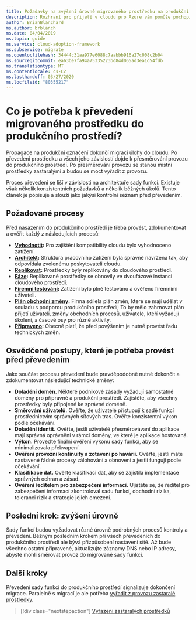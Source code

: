 ```yaml
---
title: Požadavky na zvýšení úrovně migrovaného prostředku na produkční
description: Rozhraní pro přijetí v cloudu pro Azure vám pomůže pochopit běžné úkoly a standardní požadavky na podporu migrovaného prostředku do produkčního prostředí.
author: BrianBlanchard
ms.author: brblanch
ms.date: 04/04/2019
ms.topic: guide
ms.service: cloud-adoption-framework
ms.subservice: migrate
ms.openlocfilehash: 34444c31aa977e6088c7aabbb916a27c008c2b04
ms.sourcegitcommit: ea63be7fa94a75335223bd84d065ad3ea1d54fdb
ms.translationtype: MT
ms.contentlocale: cs-CZ
ms.lasthandoff: 03/27/2020
ms.locfileid: "80355217"
---
```

<!-- cSpell:ignore CISO prepromotion -->

<!-- markdownlint-disable MD026 -->

# <a name="what-is-required-to-promote-a-migrated-resource-to-production"></a>Co je potřeba k převedení migrovaného prostředku do produkčního prostředí?

Propagace na produkční označení dokončí migraci úlohy do cloudu. Po převedení prostředku a všech jeho závislostí dojde k přesměrování provozu do produkčního prostředí. Po přesměrování provozu se stanou místní prostředky zastaralými a budou se moct vyřadit z provozu.

Proces převedení se liší v závislosti na architektuře sady funkcí. Existuje však několik konzistentních požadavků a několik běžných úkolů. Tento článek je popisuje a slouží jako jakýsi kontrolní seznam před převedením.

## <a name="prerequisite-processes"></a>Požadované procesy

Před nasazením do produkčního prostředí je třeba provést, zdokumentovat a ověřit každý z následujících procesů:

- **[Vyhodnotit](../assess/index.md):** Pro zajištění kompatibility cloudu bylo vyhodnoceno zatížení.
- **[Architekt](../assess/architect.md):** Struktura pracovního zatížení byla správně navržena tak, aby odpovídala zvolenému poskytovateli cloudu.
- **[Replikovat](../migrate/replicate.md):** Prostředky byly replikovány do cloudového prostředí.
- **[Fáze](../migrate/stage.md):** Replikované prostředky se obnovily ve dvoufázové instanci cloudového prostředí.
- **[Firemní testování](./business-test.md):** Zatížení bylo plně testováno a ověřeno firemními uživateli.
- **[Plán obchodní změny](./business-change-plan.md):** Firma sdílela plán změn, které se mají udělat v souladu s podporou produkčního prostředí; To by mělo zahrnovat plán přijetí uživateli, změny obchodních procesů, uživatele, kteří vyžadují školení, a časové osy pro různé aktivity.
- **[Připraveno](./ready.md):** Obecně platí, že před povýšením je nutné provést řadu technických změn.

## <a name="best-practices-to-execute-prior-to-promotion"></a>Osvědčené postupy, které je potřeba provést před převedením

Jako součást procesu převedení bude pravděpodobně nutné dokončit a zdokumentovat následující technické změny:

- **Doladění domén.** Některé podnikové zásady vyžadují samostatné domény pro přípravné a produkční prostředí. Zajistěte, aby všechny prostředky byly připojené ke správné doméně.
- **Směrování uživatelů.** Ověřte, že uživatelé přistupují k sadě funkcí prostřednictvím správných síťových tras. Ověřte konzistentní výkon podle očekávání.
- **Doladění identit.** Ověřte, jestli uživatelé přesměrovávaní do aplikace mají správná oprávnění v rámci domény, ve které je aplikace hostovaná.
- **Výkon.** Proveďte finální ověření výkonu sady funkcí, aby se minimalizovala překvapení.
- **Ověření provozní kontinuity a zotavení po havárii.** Ověřte, jestli máte nastavené řádné procesy zálohování a obnovení a jestli fungují podle očekávání.
- **Klasifikace dat.** Ověřte klasifikaci dat, aby se zajistila implementace správných ochran a zásad.
- **Ověření ředitelem pro zabezpečení informací.** Ujistěte se, že ředitel pro zabezpečení informací zkontroloval sadu funkcí, obchodní rizika, toleranci rizik a strategie jejich omezení.

## <a name="final-step-promote"></a>Poslední krok: zvýšení úrovně

Sady funkcí budou vyžadovat různé úrovně podrobných procesů kontroly a převedení. Běžným posledním krokem při všech převedeních do produkčního prostředí ale bývá přizpůsobení nastavení sítě. Až bude všechno ostatní připravené, aktualizujte záznamy DNS nebo IP adresy, abyste mohli směrovat provoz do migrované sady funkcí.

## <a name="next-steps"></a>Další kroky

Převedení sady funkcí do produkčního prostředí signalizuje dokončení migrace. Paralelně s migrací je ale potřeba [vyřadit z provozu zastaralé prostředky](./decommission.md).

> [!div class="nextstepaction"]
> [Vyřazení zastaralých prostředků](./decommission.md)
